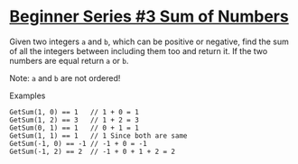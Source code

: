 # [Beginner Series #3 Sum of Numbers](https://www.codewars.com/kata/55f2b110f61eb01779000053)

Given two integers `a` and `b`, which can be positive or negative, find the sum of all the integers between including them too and return it. If the two numbers are equal return `a` or `b`.

Note: `a` and `b` are not ordered!

Examples
```
GetSum(1, 0) == 1   // 1 + 0 = 1
GetSum(1, 2) == 3   // 1 + 2 = 3
GetSum(0, 1) == 1   // 0 + 1 = 1
GetSum(1, 1) == 1   // 1 Since both are same
GetSum(-1, 0) == -1 // -1 + 0 = -1
GetSum(-1, 2) == 2  // -1 + 0 + 1 + 2 = 2
```